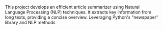 This project develops an efficient article summarizer using Natural Language Processing (NLP) techniques. It extracts key information from long texts, providing a concise overview. Leveraging Python's "newspaper" library and NLP methods

